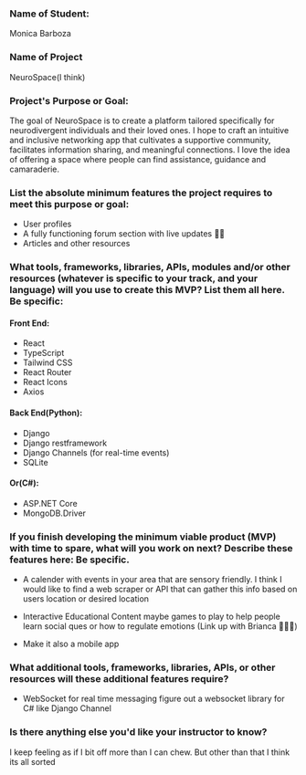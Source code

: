 ### Name of Student:

Monica Barboza

### Name of Project

NeuroSpace(I think)

### Project's Purpose or Goal:

The goal of NeuroSpace is to create a platform tailored specifically for neurodivergent individuals and their loved ones. I hope to craft an intuitive and inclusive networking app that cultivates a supportive community, facilitates information sharing, and meaningful connections. I love the idea of offering a space where people can find assistance, guidance and camaraderie.

### List the absolute minimum features the project requires to meet this purpose or goal:

- User profiles
- A fully functioning forum section with live updates 🤞🏼
- Articles and other resources

### What tools, frameworks, libraries, APIs, modules and/or other resources (whatever is specific to your track, and your language) will you use to create this MVP? List them all here. Be specific:

#### Front End:

- React
- TypeScript
- Tailwind CSS
- React Router
- React Icons
- Axios

#### Back End(Python):

- Django
- Django restframework
- Django Channels (for real-time events)
- SQLite

#### Or(C#):

- ASP.NET Core
- MongoDB.Driver

### If you finish developing the minimum viable product (MVP) with time to spare, what will you work on next? Describe these features here: Be specific.

- A calender with events in your area that are sensory friendly. I think I would like to find a web scraper or API that can gather this info based on users location or desired location

- Interactive Educational Content maybe games to play to help people learn social ques or how to regulate emotions (Link up with Brianca 🙋🏽‍♀️)

- Make it also a mobile app

### What additional tools, frameworks, libraries, APIs, or other resources will these additional features require?

- WebSocket for real time messaging figure out a websocket library for C# like Django Channel


### Is there anything else you'd like your instructor to know?

I keep feeling as if I bit off more than I can chew. But other than that I think its all sorted